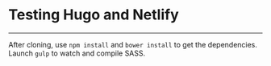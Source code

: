 # Testing Hugo and Netlify

---

After cloning, use `npm install` and `bower install` to get the dependencies.
Launch `gulp` to watch and compile SASS.
